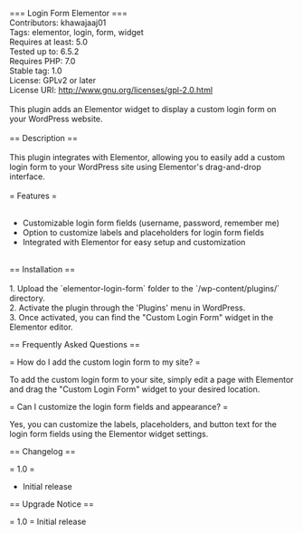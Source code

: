 === Login Form Elementor ===<br>
Contributors: khawajaaj01<br>
Tags: elementor, login, form, widget<br>
Requires at least: 5.0<br>
Tested up to: 6.5.2<br>
Requires PHP: 7.0<br>
Stable tag: 1.0<br>
License: GPLv2 or later<br>
License URI: http://www.gnu.org/licenses/gpl-2.0.html<br>
<br>
This plugin adds an Elementor widget to display a custom login form on your WordPress website.<br>
<br>
== Description ==<br>
<br>
This plugin integrates with Elementor, allowing you to easily add a custom login form to your WordPress site using Elementor's drag-and-drop interface.<br>
<br>
= Features =<br>
<br>
- Customizable login form fields (username, password, remember me)<br>
- Option to customize labels and placeholders for login form fields<br>
- Integrated with Elementor for easy setup and customization<br>
<br>
== Installation ==<br>
<br>
1. Upload the `elementor-login-form` folder to the `/wp-content/plugins/` directory.<br>
2. Activate the plugin through the 'Plugins' menu in WordPress.<br>
3. Once activated, you can find the "Custom Login Form" widget in the Elementor editor.

== Frequently Asked Questions ==

= How do I add the custom login form to my site? =

To add the custom login form to your site, simply edit a page with Elementor and drag the "Custom Login Form" widget to your desired location.

= Can I customize the login form fields and appearance? =

Yes, you can customize the labels, placeholders, and button text for the login form fields using the Elementor widget settings.

== Changelog ==

= 1.0 =
* Initial release

== Upgrade Notice ==

= 1.0 =
Initial release
